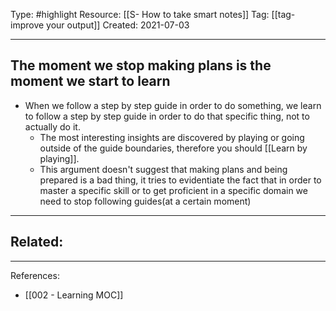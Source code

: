 Type: #highlight 
Resource: [[S- How to take smart notes]]
Tag: [[tag- improve your output]] 
Created: 2021-07-03

---
## The moment we stop making plans is the moment we start to learn
- When we follow a step by step guide in order to do something, we learn to follow a step by step guide in order to do that specific thing, not to actually do it.
	- The most interesting insights are discovered by playing or going outside of the guide boundaries, therefore you should [[Learn by playing]].
	- This argument doesn't suggest that making plans and being prepared is a bad thing, it tries to evidentiate the fact that in order to master a specific skill or to get proficient in a specific domain we need to stop following guides(at a certain moment) 

---
Related:
- 

---
References:
- [[002 - Learning MOC]]
